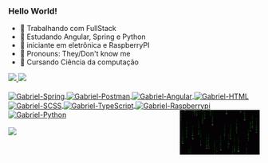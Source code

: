 ### Hello World!

- 🔭 Trabalhando com FullStack
- 🌱 Estudando Angular, Spring e Python
- 🔧 iniciante em eletrônica e RaspberryPI
- 👥 Pronouns: They/Don't know me
- 📘 Cursando Ciência da computação

<div>
  <a href="https://beacons.ai/Gabriel0846">
  <img height="180em" src="https://github-readme-stats.vercel.app/api?username=Gabriel0846&show_icons=true&theme=dark&include_all_commits=true&count_private=true"/>
  <img height="180em" src="https://github-readme-stats.vercel.app/api/top-langs/?username=Gabriel0846&layout=compact&langs_count=16&theme=dark"/>
</div>

<div style="display: inline_black"><br>
  <img align="center" alt="Gabriel-Spring" height="30" width"40" src="https://cdn.jsdelivr.net/gh/devicons/devicon@latest/icons/spring/spring-original.svg" />
  <img align="center" alt="Gabriel-Postman" height="30" width"40" src="https://cdn.jsdelivr.net/gh/devicons/devicon@latest/icons/postman/postman-original.svg" />
  <img align="center" alt="Gabriel-Angular" height="30" width"40" src="https://cdn.jsdelivr.net/gh/devicons/devicon@latest/icons/angular/angular-original.svg" />
  <img align="center" alt="Gabriel-HTML" height="30" width"40" src="https://cdn.jsdelivr.net/gh/devicons/devicon@latest/icons/html5/html5-original-wordmark.svg" />
  <img align="center" alt="Gabriel-SCSS" height="30" width"40" src="https://cdn.jsdelivr.net/gh/devicons/devicon@latest/icons/sass/sass-original.svg" />
  <img align="center" alt="Gabriel-TypeScript" height="30" width"40" src="https://cdn.jsdelivr.net/gh/devicons/devicon@latest/icons/typescript/typescript-original.svg" />
  <img align="center" alt="Gabriel-Raspberrypi" height="30" width"40" src="https://cdn.jsdelivr.net/gh/devicons/devicon@latest/icons/raspberrypi/raspberrypi-original.svg" />
  <img align="center" alt="Gabriel-Python" height="30" width"40" src="https://cdn.jsdelivr.net/gh/devicons/devicon@latest/icons/python/python-original.svg" />
  <img align="right" alt="gif_dispenser" height="90" width"30" src="https://github.com/Gabriel0846/Gabriel0846/blob/main/matrix.gif">
</div>
  
<div><br>
  <a href="https://br.linkedin.com/in/gabriel-lopes-9169aa202" target="_blank"><img src="https://img.shields.io/badge/LinkedIn-0077B5?style=for-the-badge&logo=linkedin&logoColor=white" target"_bank"</a>
</div>


